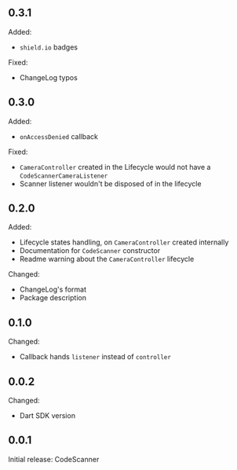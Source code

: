 ## 0.3.1

Added:
* `shield.io` badges

Fixed:
* ChangeLog typos

## 0.3.0

Added:
* `onAccessDenied` callback

Fixed:
* `CameraController` created in the Lifecycle would not have a `CodeScannerCameraListener`
* Scanner listener wouldn't be disposed of in the lifecycle


## 0.2.0

Added:
* Lifecycle states handling, on `CameraController` created internally
* Documentation for `CodeScanner` constructor
* Readme warning about the `CameraController` lifecycle

Changed:
* ChangeLog's format
* Package description

## 0.1.0

Changed:
* Callback hands `listener` instead of `controller`

## 0.0.2

Changed:
* Dart SDK version

## 0.0.1

Initial release: CodeScanner
